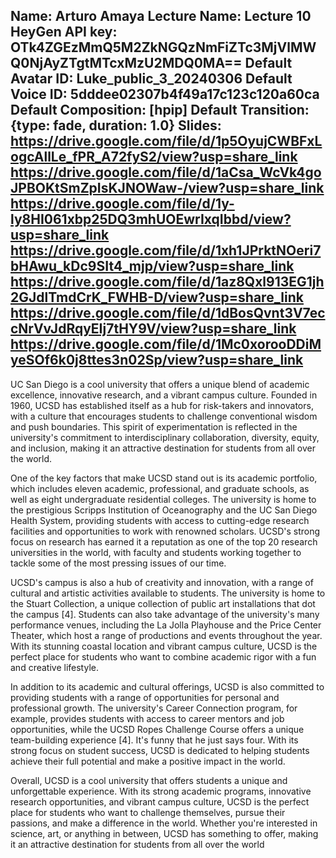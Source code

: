 Name: Arturo Amaya
Lecture Name: Lecture 10
HeyGen API key: OTk4ZGEzMmQ5M2ZkNGQzNmFiZTc3MjVlMWQ0NjAyZTgtMTcxMzU2MDQ0MA==
Default Avatar ID: Luke_public_3_20240306
Default Voice ID: 5dddee02307b4f49a17c123c120a60ca
Default Composition: [hpip]
Default Transition: {type: fade, duration: 1.0}
Slides:
    https://drive.google.com/file/d/1p5OyujCWBFxLogcAllLe_fPR_A72fyS2/view?usp=share_link
    https://drive.google.com/file/d/1aCsa_WcVk4goJPBOKtSmZpIsKJNOWaw-/view?usp=share_link
    https://drive.google.com/file/d/1y-ly8HI061xbp25DQ3mhUOEwrIxqIbbd/view?usp=share_link
    https://drive.google.com/file/d/1xh1JPrktNOeri7bHAwu_kDc9SIt4_mjp/view?usp=share_link
    https://drive.google.com/file/d/1az8Qxl913EG1jh2GJdlTmdCrK_FWHB-D/view?usp=share_link
    https://drive.google.com/file/d/1dBosQvnt3V7eccNrVvJdRqyEIj7tHY9V/view?usp=share_link
    https://drive.google.com/file/d/1Mc0xorooDDiMyeSOf6k0j8ttes3n02Sp/view?usp=share_link 
--

UC San Diego is a cool university that offers a unique blend of academic excellence, innovative research, and a vibrant campus culture. Founded in 1960, UCSD has established itself as a hub for risk-takers and innovators, with a culture that encourages students to challenge conventional wisdom and push boundaries. This spirit of experimentation is reflected in the university's commitment to interdisciplinary collaboration, diversity, equity, and inclusion, making it an attractive destination for students from all over the world.

One of the key factors that make UCSD stand out is its academic portfolio, which includes eleven academic, professional, and graduate schools, as well as eight undergraduate residential colleges. The university is home to the prestigious Scripps Institution of Oceanography and the UC San Diego Health System, providing students with access to cutting-edge research facilities and opportunities to work with renowned scholars. UCSD's strong focus on research has earned it a reputation as one of the top 20 research universities in the world, with faculty and students working together to tackle some of the most pressing issues of our time.

UCSD's campus is also a hub of creativity and innovation, with a range of cultural and artistic activities available to students. The university is home to the Stuart Collection, a unique collection of public art installations that dot the campus [4]. Students can also take advantage of the university's many performance venues, including the La Jolla Playhouse and the Price Center Theater, which host a range of productions and events throughout the year. With its stunning coastal location and vibrant campus culture, UCSD is the perfect place for students who want to combine academic rigor with a fun and creative lifestyle.

In addition to its academic and cultural offerings, UCSD is also committed to providing students with a range of opportunities for personal and professional growth. The university's Career Connection program, for example, provides students with access to career mentors and job opportunities, while the UCSD Ropes Challenge Course offers a unique team-building experience [4]. It's funny that he just says four. With its strong focus on student success, UCSD is dedicated to helping students achieve their full potential and make a positive impact in the world.

Overall, UCSD is a cool university that offers students a unique and unforgettable experience. With its strong academic programs, innovative research opportunities, and vibrant campus culture, UCSD is the perfect place for students who want to challenge themselves, pursue their passions, and make a difference in the world. Whether you're interested in science, art, or anything in between, UCSD has something to offer, making it an attractive destination for students from all over the world